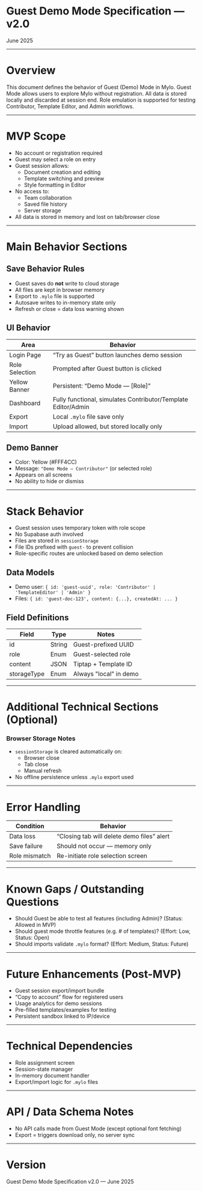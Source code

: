 # Guest Demo Mode Specification — v2.0

June 2025

---

# Overview

This document defines the behavior of Guest (Demo) Mode in Mylo. Guest Mode allows users to explore Mylo without registration. All data is stored locally and discarded at session end. Role emulation is supported for testing Contributor, Template Editor, and Admin workflows.

---

# MVP Scope

- No account or registration required
- Guest may select a role on entry
- Guest session allows:
  - Document creation and editing
  - Template switching and preview
  - Style formatting in Editor
- No access to:
  - Team collaboration
  - Saved file history
  - Server storage
- All data is stored in memory and lost on tab/browser close

---

# Main Behavior Sections

## Save Behavior Rules

- Guest saves do **not** write to cloud storage
- All files are kept in browser memory
- Export to `.mylo` file is supported
- Autosave writes to in-memory state only
- Refresh or close = data loss warning shown

## UI Behavior

| Area | Behavior |
|------|----------|
| Login Page | “Try as Guest” button launches demo session |
| Role Selection | Prompted after Guest button is clicked |
| Yellow Banner | Persistent: “Demo Mode — [Role]” |
| Dashboard | Fully functional, simulates Contributor/Template Editor/Admin |
| Export | Local `.mylo` file save only |
| Import | Upload allowed, but stored locally only |

## Demo Banner

- Color: Yellow (#FFF4CC)
- Message: `"Demo Mode — Contributor"` (or selected role)
- Appears on all screens
- No ability to hide or dismiss

---

# Stack Behavior

- Guest session uses temporary token with role scope
- No Supabase auth involved
- Files are stored in `sessionStorage`
- File IDs prefixed with `guest-` to prevent collision
- Role-specific routes are unlocked based on demo selection

## Data Models

- Demo user: `{ id: 'guest-uuid', role: 'Contributor' | 'TemplateEditor' | 'Admin' }`
- Files: `{ id: 'guest-doc-123', content: {...}, createdAt: ... }`

## Field Definitions

| Field | Type | Notes |
|-------|------|-------|
| id | String | Guest-prefixed UUID |
| role | Enum | Guest-selected role |
| content | JSON | Tiptap + Template ID |
| storageType | Enum | Always "local" in demo |

---

# Additional Technical Sections (Optional)

### Browser Storage Notes

- `sessionStorage` is cleared automatically on:
  - Browser close
  - Tab close
  - Manual refresh
- No offline persistence unless `.mylo` export used

---

# Error Handling

| Condition | Behavior |
|----------|----------|
| Data loss | “Closing tab will delete demo files” alert |
| Save failure | Should not occur — memory only |
| Role mismatch | Re-initiate role selection screen |

---

# Known Gaps / Outstanding Questions

- Should Guest be able to test all features (including Admin)? (Status: Allowed in MVP)
- Should guest mode throttle features (e.g. # of templates)? (Effort: Low, Status: Open)
- Should imports validate `.mylo` format? (Effort: Medium, Status: Future)

---

# Future Enhancements (Post-MVP)

- Guest session export/import bundle
- “Copy to account” flow for registered users
- Usage analytics for demo sessions
- Pre-filled templates/examples for testing
- Persistent sandbox linked to IP/device

---

# Technical Dependencies

- Role assignment screen
- Session-state manager
- In-memory document handler
- Export/import logic for `.mylo` files

---

# API / Data Schema Notes

- No API calls made from Guest Mode (except optional font fetching)
- Export = triggers download only, no server sync

---

# Version

Guest Demo Mode Specification v2.0 — June 2025
